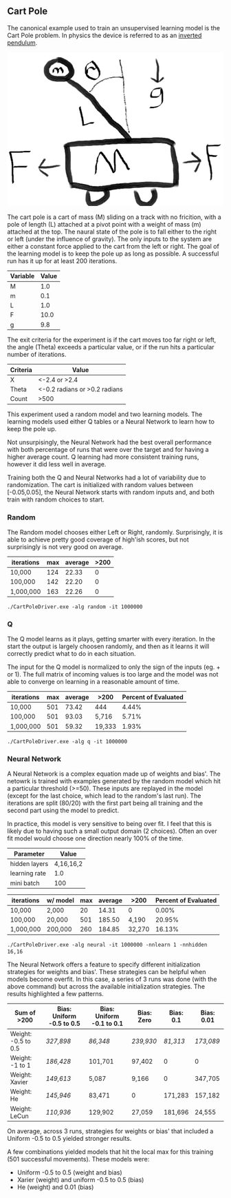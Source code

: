 ## Cart Pole
The canonical example used to train an unsupervised learning model is the Cart Pole problem.  In physics the device is referred to as an [inverted pendulum](https://en.wikipedia.org/wiki/Inverted_pendulum).

![cartpole](https://github.com/speedyjeff/Reinforcement/blob/main/CartPole/media/cartpole.png)

The cart pole is a cart of mass (M) sliding on a track with no fricition, with a pole of length (L) attached at a pivot point with a weight of mass (m) attached at the top.  The naural state of the pole is to fall either to the right or left (under the influence of gravity).  The only inputs to the system are either a constant force applied to the cart from the left or right.  The goal of the learning model is to keep the pole up as long as possible.  A successful run has it up for at least 200 iterations.

Variable | Value
---------|------
M |  1.0
m |  0.1
L |  1.0
F | 10.0
g |  9.8

The exit criteria for the experiment is if the cart moves too far right or left, the angle (Theta) exceeds a particular value, or if the run hits a particular number of iterations.

Criteria | Value
---------|------
X | <-2.4 or >2.4
Theta | <-0.2 radians or >0.2 radians
Count | >500

This experiment used a random model and two learning models.  The learning models used either Q tables or a Neural Network to learn how to keep the pole up.

Not unsurpisingly, the Neural Network had the best overall performance with both percentage of runs that were over the target and for having a higher average count.  Q learning had more consistent training runs, however it did less well in average.

Training both the Q and Neural Networks had a lot of variability due to randomization.  The cart is initialized with random values between [-0.05,0.05], the Neural Network starts with random inputs and, and both train with random choices to start.  

### Random
The Random model chooses either Left or Right, randomly.  Surprisingly, it is able to achieve pretty good coverage of high'ish scores, but not surprisingly is not very good on average.

iterations | max | average | >200
-----------|-----|---------|-----
   10,000  | 124 | 22.33   | 0
  100,000  | 142 | 22.20   | 0
1,000,000  | 163 | 22.26   | 0

```
./CartPoleDriver.exe -alg random -it 1000000
```

### Q
The Q model learns as it plays, getting smarter with every iteration.  In the start the output is largely choosen randomly, and then as it learns it will correctly predict what to do in each situation.

The input for the Q model is normalized to only the sign of the inputs (eg. + or 1).  The full matrix of incoming values is too large and the model was not able to converge on learning in a reasonable amount of time.

iterations | max | average | >200   | Percent of Evaluated
-----------|-----|---------|--------|---------------------
   10,000  | 501 | 73.42   |    444 | 4.44%
  100,000  | 501 | 93.03   |  5,716 | 5.71%
1,000,000  | 501 | 59.32   | 19,333 | 1.93%

```
./CartPoleDriver.exe -alg q -it 1000000
```

### Neural Network
A Neural Network is a complex equation made up of weights and bias'.  The netowrk is trained with examples generated by the random model which hit a particular threshold (>=50).  These inputs are replayed in the model (except for the last choice, which lead to the random's last run).  The iterations are split (80/20) with the first part being all training and the second part using the model to predict.

In practice, this model is very sensitive to being over fit.  I feel that this is likely due to having such a small output domain (2 choices).  Often an over fit model would choose one direction nearly 100% of the time.

Parameter     | Value
--------------|----------
hidden layers | 4,16,16,2
learning rate | 1.0
mini batch    | 100

iterations | w/ model |max  | average | >200   | Percent of Evaluated
-----------|----------|-----|---------|--------|---------------------
   10,000  |   2,000  |  20 |  14.31  |      0 |  0.00% 
  100,000  |  20,000  | 501 | 185.50  |  4,190 | 20.95%
1,000,000  | 200,000  | 260 | 184.85  | 32,270 | 16.13%

```
./CartPoleDriver.exe -alg neural -it 1000000 -nnlearn 1 -nnhidden 16,16
```

The Neural Network offers a feature to specify different initialization strategies for weights and bias'.  These strategies can be helpful when models become overfit.  In this case, a series of 3 runs was done (with the above command) but across the available initialization strategies.  The results highlighted a few patterns.

Sum of >200         | Bias: Uniform -0.5 to 0.5 | Bias: Uniform -0.1 to 0.1 | Bias: Zero | Bias: 0.1 | Bias: 0.01
--------------------|---------------------------|---------------------------|------------|-----------|-----------
Weight: -0.5 to 0.5 | *327,898*                 | *86,348*                  | *239,930*  | *81,313*  | *173,089*
Weight: -1 to 1     | *186,428*                 | 101,701                   | 97,402     | 0         | 0
Weight: Xavier      | *149,613*                 | 5,087                     | 9,166      | 0         | 347,705
Weight: He          | *145,946*                 | 83,471                    | 0          | 171,283   | 157,182
Weight: LeCun       | *110,936*                 | 129,902                   | 27,059     | 181,696   | 24,555

On average, across 3 runs, strategies for weights or bias' that included a Uniform -0.5 to 0.5 yielded stronger results.

A few combinations yielded models that hit the local max for this training (501 successful movements).  These models were:
 * Uniform -0.5 to 0.5 (weight and bias)
 * Xarier (weight) and uniform -0.5 to 0.5 (bias)
 * He (weight) and 0.01 (bias)



